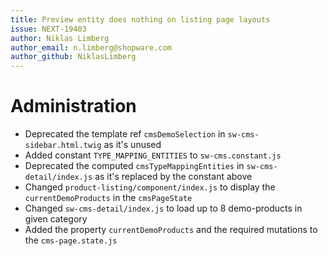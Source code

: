 ```yaml
---
title: Preview entity does nothing on listing page layouts
issue: NEXT-19403
author: Niklas Limberg
author_email: n.limberg@shopware.com
author_github: NiklasLimberg
---
```

# Administration
* Deprecated the template ref `cmsDemoSelection` in `sw-cms-sidebar.html.twig` as it's unused
* Added constant `TYPE_MAPPING_ENTITIES` to `sw-cms.constant.js`
* Deprecated the computed `cmsTypeMappingEntities` in `sw-cms-detail/index.js` as it's replaced by the constant above
* Changed `product-listing/component/index.js` to display the `currentDemoProducts` in the `cmsPageState`
* Changed `sw-cms-detail/index.js` to load up to 8 demo-products in given category
* Added the property `currentDemoProducts` and the required mutations to the `cms-page.state.js`
